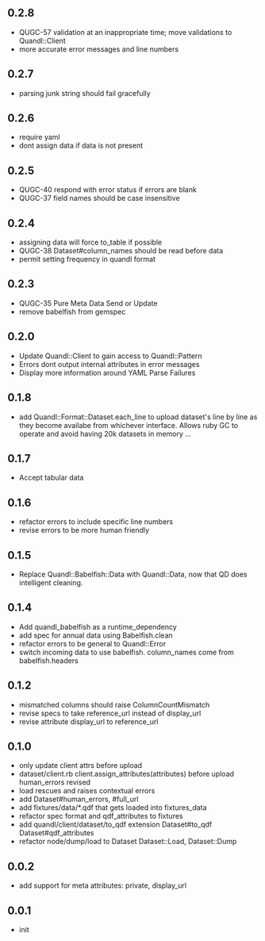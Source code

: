 ## 0.2.8

* QUGC-57 validation at an inappropriate time; move validations to Quandl::Client
* more accurate error messages and line numbers


## 0.2.7

* parsing junk string should fail gracefully


## 0.2.6

* require yaml
* dont assign data if data is not present


## 0.2.5

* QUGC-40 respond with error status if errors are blank
* QUGC-37 field names should be case insensitive


## 0.2.4

* assigning data will force to_table if possible
* QUGC-38 Dataset#column_names should be read before data
* permit setting frequency in quandl format

## 0.2.3

* QUGC-35 Pure Meta Data Send or Update
* remove babelfish from gemspec


## 0.2.0

* Update Quandl::Client to gain access to Quandl::Pattern
* Errors dont output internal attributes in error messages
* Display more information around YAML Parse Failures


## 0.1.8

* add Quandl::Format::Dataset.each_line to upload dataset's line by line as they become availabe from whichever interface. Allows ruby GC to operate and avoid having 20k datasets in memory ...


## 0.1.7

* Accept tabular data


## 0.1.6

* refactor errors to include specific line numbers
* revise errors to be more human friendly


## 0.1.5

* Replace Quandl::Babelfish::Data with Quandl::Data, now that QD does intelligent cleaning.


## 0.1.4

* Add quandl_babelfish as a runtime_dependency
* add spec for annual data using Babelfish.clean
* refactor errors to be general to Quandl::Error
* switch incoming data to use babelfish. column_names come from babelfish.headers


## 0.1.2

* mismatched columns should raise ColumnCountMismatch
* revise specs to take reference_url instead of display_url
* revise attribute display_url to reference_url


## 0.1.0

* only update client attrs before upload
* dataset/client.rb client.assign_attributes(attributes) before upload human_errors revised
* load rescues and raises contextual errors
* add Dataset#human_errors, #full_url
* add fixtures/data/*.qdf that gets loaded into fixtures_data
* refactor spec format and qdf_attributes to fixtures
* add quandl/client/dataset/to_qdf extension Dataset#to_qdf Dataset#qdf_attributes
* refactor node/dump/load to Dataset Dataset::Load, Dataset::Dump


## 0.0.2

* add support for meta attributes: private, display_url


## 0.0.1

* init